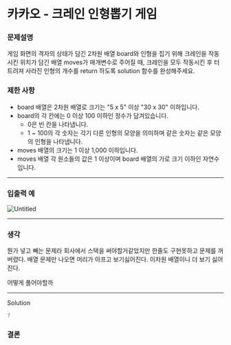 # 카카오 - 크레인 인형뽑기 게임

### **문제설명**

게임 화면의 격자의 상태가 담긴 2차원 배열 board와 인형을 집기 위해 크레인을 작동시킨 위치가 담긴 배열 moves가 매개변수로 주어질 때, 크레인을 모두 작동시킨 후 터트려져 사라진 인형의 개수를 return 하도록 solution 함수를 완성해주세요.

### 제한 사항

- board 배열은 2차원 배열로 크기는 "5 x 5" 이상 "30 x 30" 이하입니다.
- board의 각 칸에는 0 이상 100 이하인 정수가 담겨있습니다.
    - 0은 빈 칸을 나타냅니다.
    - 1 ~ 100의 각 숫자는 각기 다른 인형의 모양을 의미하며 같은 숫자는 같은 모양의 인형을 나타냅니다.
- moves 배열의 크기는 1 이상 1,000 이하입니다.
- moves 배열 각 원소들의 값은 1 이상이며 board 배열의 가로 크기 이하인 자연수입니다.

---

### 입출력 예

![Untitled](https://user-images.githubusercontent.com/72185011/177358362-18ef06cf-0ae1-45c0-a1b7-d3d0e60efcb5.png)

---

### 생각

뭔가 넣고 빼는 문제라 회사에서 스택을 써야할거같았지만 한줄도 구현못하고 문제를 꺼버렸다. 배열 문제만 나오면 머리가 아프고 보기싫어진다. 이차원 배열이니 더 보기 싫어진다. 

어떻게 풀어야할까

---

Solution

```java
?
```

### 결론
